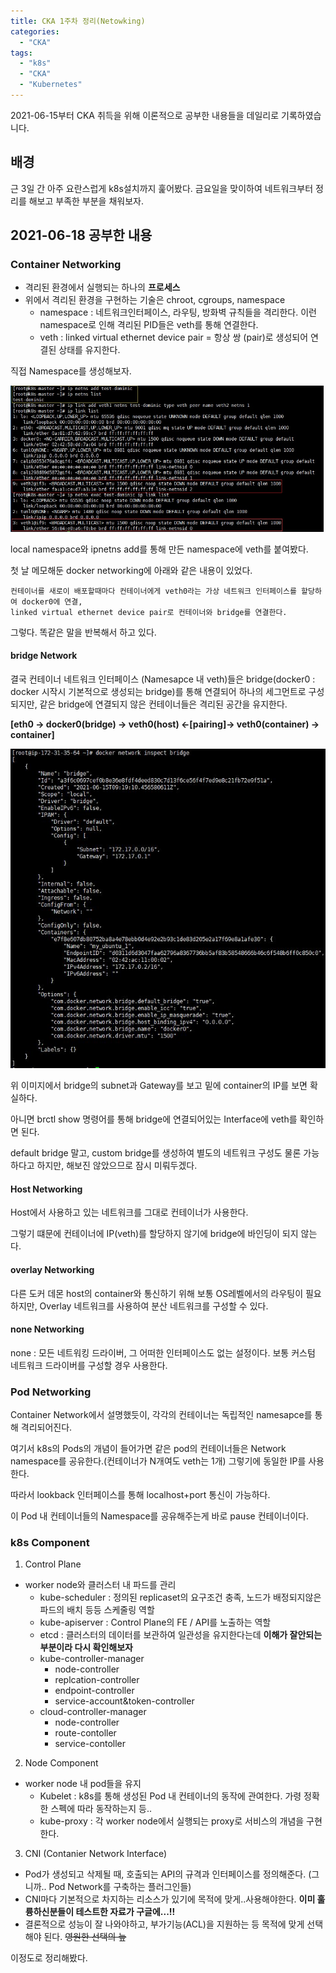 ```yaml
---
title: CKA 1주차 정리(Netowking)
categories:
  - "CKA"
tags:
  - "k8s"
  - "CKA"
  - "Kubernetes"
---
```

2021-06-15부터 CKA 취득을 위해 이론적으로 공부한 내용들을 데일리로 기록하였습니다.
<!--more-->

## 배경
근 3일 간 아주 요란스럽게 k8s설치까지 훑어봤다. 금요일을 맞이하여 네트워크부터 정리를 해보고 부족한 부분을 채워보자.

## 2021-06-18 공부한 내용
### Container Networking
- 격리된 환경에서 실행되는 하나의 **프로세스**
- 위에서 격리된 환경을 구현하는 기술은 chroot, cgroups, namespace
  - namespace : 네트워크인터페이스, 라우팅, 방화벽 규칙들을 격리한다. 이런 namespace로 인해 격리된 PID들은 veth를 통해 연결한다.
  - veth : linked virtual ethernet device pair = 항상 쌍 (pair)로 생성되어 연결된 상태를 유지한다.


직접 Namespace를 생성해보자.

![This is an image](/img/k8s/ns_1.jpg)

local namespace와 ipnetns add를 통해 만든 namespace에 veth를 붙여봤다.

첫 날 메모해둔 docker networking에 아래와 같은 내용이 있었다.

```
컨테이너를 새로이 배포할때마다 컨테이너에게 veth0라는 가상 네트워크 인터페이스를 할당하여 docker0에 연결,
linked virtual ethernet device pair로 컨테이너와 bridge를 연결한다.
```

그렇다. 똑같은 말을 반복해서 하고 있다.

#### bridge Network

결국 컨테이너 네트워크 인터페이스 (Namesapce 내 veth)들은 bridge(docker0 : docker 시작시 기본적으로 생성되는 bridge)를 통해 연결되어 하나의 세그먼트로 구성되지만, 같은 bridge에 연결되지 않은 컨테이너들은 격리된 공간을 유지한다.

**[eth0 -> docker0(bridge) -> veth0(host) <-[pairing]-> veth0(container) -> container]**

![This is an image](/img/docker_brg.jpg)

위 이미지에서 bridge의 subnet과 Gateway를 보고 밑에 container의 IP를 보면 확실하다.

아니면 brctl show 명령어를 통해 bridge에 연결되어있는 Interface에 veth를 확인하면 된다.

default bridge 말고, custom bridge를 생성하여 별도의 네트워크 구성도 물론 가능하다고 하지만, 해보진 않았으므로 잠시 미뤄두겠다.

#### Host Networking

Host에서 사용하고 있는 네트워크를 그대로 컨테이너가 사용한다. 

그렇기 떄문에 컨테이너에 IP(veth)를 할당하지 않기에 bridge에 바인딩이 되지 않는다.

#### overlay Networking

다른 도커 데몬 host의 container와 통신하기 위해 보통 OS레벨에서의 라우팅이 필요하지만, Overlay 네트워크를 사용하여 분산 네트워크를 구성할 수 있다.

#### none Networking
none : 모든 네트워킹 드라이버, 그 어떠한 인터페이스도 없는 설정이다. 보통 커스텀 네트워크 드라이버를 구성할 경우 사용한다.


### Pod Networking 
Container Network에서 설명했듯이, 각각의 컨테이너는 독립적인 namesapce를 통해 격리되어진다.

여기서 k8s의 Pods의 개념이 들어가면 같은 pod의 컨테이너들은 Network namespace를 공유한다.(컨테이너가 N개여도 veth는 1개) 그렇기에 동일한 IP를 사용한다.

따라서 lookback 인터페이스를 통해 localhost+port 통신이 가능하다.

이 Pod 내 컨테이너들의 Namespace를 공유해주는게 바로 pause 컨테이너이다.
 
 ### k8s Component
1. Control Plane
  - worker node와 클러스터 내 파드를 관리
    - kube-scheduler : 정의된 replicaset의 요구조건 충족, 노드가 배정되지않은 파드의 배치 등등 스케줄링 역할
    - kube-apiserver : Control Plane의 FE / API를 노출하는 역할
    - etcd           : 클러스터의 데이터를 보관하여 일관성을 유지한다는데 **이해가 잘안되는 부분이라 다시 확인해보자**
    - kube-controller-manager
      - node-controller
      - replcation-controller
      - endpoint-controller
      - service-account&token-controller 
    - cloud-controller-manager
      - node-controller
      - route-contoller
      - service-contoller

2. Node Component
  - worker node 내 pod들을 유지
    - Kubelet    : k8s를 통해 생성된 Pod 내 컨테이너의 동작에 관여한다. 가령 정확한 스펙에 따라 동작하는지 등..
    - kube-proxy : 각 worker node에서 실행되는 proxy로 서비스의 개념을 구현한다.

3. CNI (Contanier Network Interface)
  - Pod가 생성되고 삭제될 때, 호출되는 API의 규격과 인터페이스를 정의해준다. (그니까.. Pod Network를 구축하는 플러그인들)
  - CNI마다 기본적으로 차지하는 리소스가 있기에 목적에 맞게..사용해야한다. **이미 훌륭하신분들이 테스트한 자료가 구글에...!!**
  - 결론적으로 성능이 잘 나와야하고, 부가기능(ACL)을 지원하는 등 목적에 맞게 선택해야 된다. ~~영원한 선택의 늪~~

이정도로 정리해봤다.